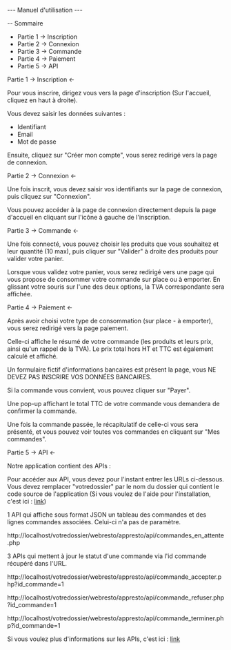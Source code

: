 --- Manuel d'utilisation ---

-- Sommaire 

- Partie 1 -> Inscription
- Partie 2 -> Connexion
- Partie 3 -> Commande
- Partie 4 -> Paiement
- Partie 5 -> API


Partie 1 -> Inscription <-

Pour vous inscrire, dirigez vous vers la page d'inscription (Sur l'accueil, cliquez en haut à droite). 

Vous devez saisir les données suivantes :

- Identifiant 
- Email
- Mot de passe

Ensuite, cliquez sur "Créer mon compte", vous serez redirigé vers la page de connexion.


Partie 2 -> Connexion <-

Une fois inscrit, vous devez saisir vos identifiants sur la page de connexion, puis cliquez sur "Connexion".

Vous pouvez accéder à la page de connexion directement depuis la page d'accueil en cliquant sur l'icône à gauche de l'inscription.


Partie 3 -> Commande <-

Une fois connecté, vous pouvez choisir les produits que vous souhaitez et leur quantité (10 max), puis cliquer sur "Valider" à droite des produits pour valider votre panier.

Lorsque vous validez votre panier, vous serez redirigé vers une page qui vous propose de consommer votre commande sur place ou à emporter. En glissant votre souris sur l'une des deux options, la TVA correspondante sera affichée.

Partie 4 -> Paiement <-

Après avoir choisi votre type de consommation (sur place - à emporter), vous serez redirigé vers la page paiement.

Celle-ci affiche le résumé de votre commande (les produits et leurs prix, ainsi qu'un rappel de la TVA). Le prix total hors HT et TTC est également calculé et affiché.

Un formulaire fictif d'informations bancaires est présent la page, vous NE DEVEZ PAS INSCRIRE VOS DONNÉES BANCAIRES.

Si la commande vous convient, vous pouvez cliquer sur "Payer".

Une pop-up affichant le total TTC de votre commande vous demandera de confirmer la commande.

Une fois la commande passée, le récapitulatif de celle-ci vous sera présenté, et vous pouvez voir toutes vos commandes en cliquant sur "Mes commandes".

Partie 5 -> API <-

Notre application contient des APIs :

Pour accéder aux API, vous devez pour l'instant entrer les URLs ci-dessous. Vous devez remplacer "votredossier" par le nom du dossier qui contient le code source de l'application (Si vous voulez de l'aide pour l'installation, c'est ici : [link](/appresto/Documentation/Lot-6/Manuels/Installation.md))

1 API qui affiche sous format JSON un tableau des commandes et des lignes commandes associées. Celui-ci n'a pas de paramètre.

http://localhost/votredossier/webresto/appresto/api/commandes_en_attente.php

3 APIs qui mettent à jour le statut d'une commande via l'id commande récupéré dans l'URL.

http://localhost/votredossier/webresto/appresto/api/commande_accepter.php?id_commande=1

http://localhost/votredossier/webresto/appresto/api/commande_refuser.php?id_commande=1

http://localhost/votredossier/webresto/appresto/api/commande_terminer.php?id_commande=1

Si vous voulez plus d'informations sur les APIs, c'est ici : [link](/appresto/Documentation/Lot-5/doc_APIs.md)



